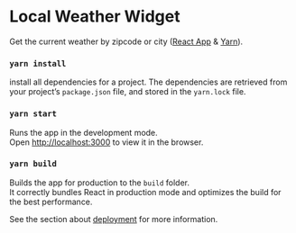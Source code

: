 # Local Weather Widget
Get the current weather by zipcode or city ([React App](https://github.com/facebook/create-react-app) & [Yarn](https://classic.yarnpkg.com/en/)).

### `yarn install`
install all dependencies for a project. The dependencies are retrieved from your project’s `package.json` file, and stored in the `yarn.lock` file.

### `yarn start`

Runs the app in the development mode.<br />
Open [http://localhost:3000](http://localhost:3000) to view it in the browser.

### `yarn build`

Builds the app for production to the `build` folder.<br />
It correctly bundles React in production mode and optimizes the build for the best performance.

See the section about [deployment](https://facebook.github.io/create-react-app/docs/deployment) for more information.